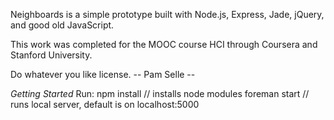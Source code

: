 Neighboards is a simple prototype built
with Node.js, Express, Jade, jQuery, and 
good old JavaScript.

This work was completed for the MOOC course
HCI through Coursera and Stanford University.

Do whatever you like license.
-- Pam Selle --

*Getting Started*
Run:
npm install
// installs node modules
foreman start
// runs local server, default is on localhost:5000
